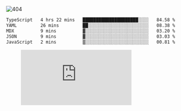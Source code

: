 ![404](https://user-images.githubusercontent.com/378023/89412096-6f759d80-d761-11ea-8c57-84b30ef3f2b1.png)

<!--START_SECTION:waka-->

```txt
TypeScript   4 hrs 22 mins   █████████████████████░░░░   84.58 %
YAML         26 mins         ██░░░░░░░░░░░░░░░░░░░░░░░   08.38 %
MDX          9 mins          ▓░░░░░░░░░░░░░░░░░░░░░░░░   03.20 %
JSON         9 mins          ▓░░░░░░░░░░░░░░░░░░░░░░░░   03.03 %
JavaScript   2 mins          ▒░░░░░░░░░░░░░░░░░░░░░░░░   00.81 %
```

<!--END_SECTION:waka-->
<figure><embed src="https://wakatime.com/share/@018b853e-267a-435d-a858-33e2b098b9d7/f3c3aa68-553a-4373-a9f9-2d456f62f780.svg"></embed></figure>
